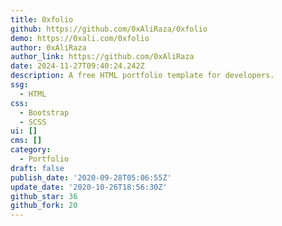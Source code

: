 ```yaml
---
title: 0xfolio
github: https://github.com/0xAliRaza/0xfolio
demo: https://0xali.com/0xfolio
author: 0xAliRaza
author_link: https://github.com/0xAliRaza
date: 2024-11-27T09:40:24.242Z
description: A free HTML portfolio template for developers.
ssg:
  - HTML
css:
  - Bootstrap
  - SCSS
ui: []
cms: []
category:
  - Portfolio
draft: false
publish_date: '2020-09-28T05:06:55Z'
update_date: '2020-10-26T18:56:30Z'
github_star: 36
github_fork: 20
---
```

